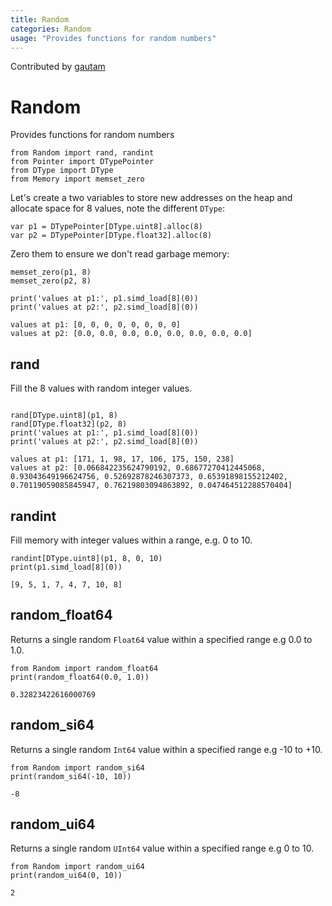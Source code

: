 ```yaml
---
title: Random
categories: Random
usage: "Provides functions for random numbers"
---
```


Contributed by [gautam](https://github.com/gautam-e)

# Random

Provides functions for random numbers


```mojo
from Random import rand, randint
from Pointer import DTypePointer
from DType import DType
from Memory import memset_zero
```

Let's create a two variables to store new addresses on the heap and allocate space for 8 values, note the different `DType`:


```mojo
var p1 = DTypePointer[DType.uint8].alloc(8)
var p2 = DTypePointer[DType.float32].alloc(8)
```

Zero them to ensure we don't read garbage memory:


```mojo
memset_zero(p1, 8)
memset_zero(p2, 8)
```


```mojo
print('values at p1:', p1.simd_load[8](0))
print('values at p2:', p2.simd_load[8](0))
```

    values at p1: [0, 0, 0, 0, 0, 0, 0, 0]
    values at p2: [0.0, 0.0, 0.0, 0.0, 0.0, 0.0, 0.0, 0.0]


## rand

Fill the 8 values with random integer values.


```mojo

rand[DType.uint8](p1, 8)
rand[DType.float32](p2, 8)
print('values at p1:', p1.simd_load[8](0))
print('values at p2:', p2.simd_load[8](0))

```

    values at p1: [171, 1, 98, 17, 106, 175, 150, 238]
    values at p2: [0.066842235624790192, 0.68677270412445068, 0.93043649196624756, 0.52692878246307373, 0.65391898155212402, 0.70119059085845947, 0.76219803094863892, 0.047464512288570404]


## randint
Fill memory with integer values within a range, e.g. 0 to 10.


```mojo
randint[DType.uint8](p1, 8, 0, 10)
print(p1.simd_load[8](0))
```

    [9, 5, 1, 7, 4, 7, 10, 8]


## random_float64

Returns a single random `Float64` value within a specified range e.g 0.0 to 1.0.


```mojo
from Random import random_float64
print(random_float64(0.0, 1.0))
```

    0.32823422616000769


## random_si64

Returns a single random `Int64` value within a specified range e.g -10 to +10.


```mojo
from Random import random_si64
print(random_si64(-10, 10))
```

    -8


## random_ui64

Returns a single random `UInt64` value within a specified range e.g 0 to 10.


```mojo
from Random import random_ui64
print(random_ui64(0, 10))
```

    2

